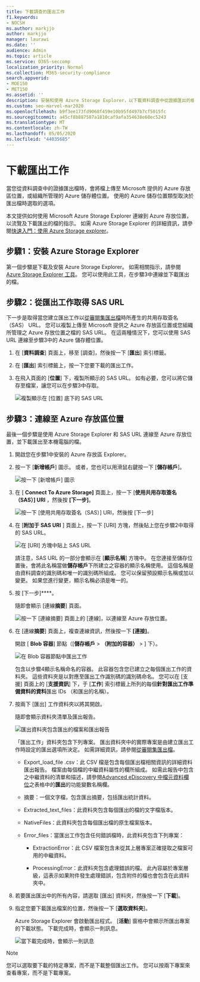 ```yaml
---
title: 下載調查的匯出工作
f1.keywords:
- NOCSH
ms.author: markjjo
author: markjjo
manager: laurawi
ms.date: ''
audience: Admin
ms.topic: article
ms.service: O365-seccomp
localization_priority: Normal
ms.collection: M365-security-compliance
search.appverid:
- MOE150
- MET150
ms.assetid: ''
description: 安裝和使用 Azure Storage Explorer，以下載資料調查中從證據匯出的檔。
ms.custom: seo-marvel-mar2020
ms.openlocfilehash: b9f3ee173fd9068f459e10b95fd497b7cf5015fc
ms.sourcegitcommit: a45cf8b887587a1810caf9afa354638e68ec5243
ms.translationtype: MT
ms.contentlocale: zh-TW
ms.lasthandoff: 05/05/2020
ms.locfileid: "44035685"
---
```

# <a name="download-export-jobs"></a>下載匯出工作

當您從資料調查中的證據匯出檔時，會將檔上傳至 Microsoft 提供的 Azure 存放區位置，或組織所管理的 Azure 儲存體位置。 使用的 Azure 儲存位置類型取決於匯出檔時選取的選項。 

本文提供如何使用 Microsoft Azure Storage Explorer 連線到 Azure 存放位置，以流覽及下載匯出的檔的指示。 如需 Azure Storage Explorer 的詳細資訊，請參閱[快速入門：使用 Azure Storage explorer](https://docs.microsoft.com/azure/storage/blobs/storage-quickstart-blobs-storage-explorer)。

## <a name="step-1-install-the-azure-storage-explorer"></a>步驟1：安裝 Azure Storage Explorer

第一個步驟是下載及安裝 Azure Storage Explorer。 如需相關指示，請參閱[Azure Storage Explorer 工具](https://go.microsoft.com/fwlink/p/?LinkId=544842)。 您可以使用此工具，在步驟3中連線並下載匯出的檔。

## <a name="step-2-obtain-the-sas-url-from-the-export-job"></a>步驟2：從匯出工作取得 SAS URL

下一步是取得當您建立匯出工作以[從審閱集匯出檔](export-documents-from-review-set.md)時所產生的共用存取簽名（SAS） URL。 您可以複製上傳至 Microsoft 提供之 Azure 存放區位置或您組織所管理之 Azure 存放位置之檔的 SAS URL。 在這兩種情況下，您可以使用 SAS URL 連線至步驟3中的 Azure 儲存體位置。

1. 在 [**資料調查**] 頁面上，移至 [調查]，然後按一下 [**匯出**] 索引標籤。

2. 在 [**匯出**] 索引標籤上，按一下您要下載的匯出工作。

3. 在飛入頁面的 [**位置**] 下，複製所顯示的 SAS URL。 如有必要，您可以將它儲存至檔案，讓您可以在步驟3中存取。
 
   ![複製顯示在 [位置] 底下的 SAS URL](../media/eDiscoExportJob.png)

## <a name="step-3-connect-to-the-azure-storage-location"></a>步驟3：連線至 Azure 存放區位置

最後一個步驟是使用 Azure Storage Explorer 和 SAS URL 連線至 Azure 存放位置，並下載匯出至本機電腦的檔。

1.  開啟您在步驟1中安裝的 Azure 存放區 Explorer。

2. 按一下 [**新增帳戶**] 圖示。 或者，您也可以用滑鼠右鍵按一下 [**儲存帳戶**]。

   ![按一下 [新增帳戶] 圖示](../media/AzureStorageConnect.png)

3.  在 [ **Connect To Azure Storage]** 頁面上，按一下 [**使用共用存取簽名（SAS）] URI** ，然後按 **[下一步]**。

    ![按一下 [使用共用存取簽名（SAS）] URI，然後按 [下一步]](../media/AzureStorageConnect2.png)

4.  在 [**附加于 SAS URI** ] 頁面上，按一下 [URI] 方塊，然後貼上您在步驟2中取得的 SAS URL。 

    ![在 [URI] 方塊中貼上 SAS URL](../media/AzureStorageConnect3.png)

    請注意，SAS URL 的一部分會顯示在 [**顯示名稱**] 方塊中。 在您連接至儲存位置後，會將此名稱當做**儲存帳戶**下所建立之容器的顯示名稱使用。 這個名稱是由資料調查的識別碼和唯一的識別碼所組成。 您可以保留預設顯示名稱或加以變更。 如果您進行變更，顯示名稱必須是唯一的。

5.  按 [下一步]****。

    隨即會顯示 [連線**摘要**] 頁面。
   
    ![按一下 [連線摘要] 頁面上的 [連線]，以連線至 Azure 存放位置。](../media/AzureStorageConnect4.png)

6. 在 [連線**摘要**] 頁面上，複查連線資訊，然後按一下 **[連接]**。 

    開啟 [ **Blob 容器**] 節點（[**儲存帳戶** > **（附加的容器）** \> ] 下）。 

    ![在 Blob 容器節點中匯出工作](../media/AzureStorageConnect5.png)

    包含以步驟4顯示名稱命名的容器。 此容器包含您已建立之每個匯出工作的資料夾。 這些資料夾是以對應至匯出工作識別碼的識別碼命名。 您可以在 [支援] 頁面上的 [**支援資訊**] 下，于 [**工作**] 索引標籤上所列的每個**針對匯出工作準備資料的資料**匯出 IDs （和匯出的名稱）。

7. 按兩下 [匯出] 工作資料夾以將其開啟。

   隨即會顯示資料夾清單及匯出報告。
   
    ![匯出資料夾包含匯出的檔案和匯出報告](../media/AzureStorageConnect6.png)

   「匯出工作」資料夾包含下列專案。 匯出資料夾中的實際專案是由建立匯出工作時設定的匯出選項所決定。 如需詳細資訊，請參閱[從審閱集匯出檔](export-documents-from-review-set.md)。

    - Export_load_file .csv：此 CSV 檔是包含每個匯出檔相關資訊的詳細資料匯出報告。 檔案由每個檔的中繼資料屬性的欄所組成。 如需此報告中包含之中繼資料的清單和描述，請參閱[Advanced eDiscovery 中檔元資料欄位](document-metadata-fields.md)之表格中的**匯出**的功能變數名稱欄。
    
    - 摘要：一個文字檔，包含匯出摘要，包括匯出統計資料。
    
    - Extracted_text_files：此資料夾包含每個匯出的檔的文字檔版本。
     
    - NativeFiles：此資料夾包含每個匯出檔的原生檔案版本。
    
    - Error_files：當匯出工作包含任何錯誤檔時，此資料夾包含下列專案： 
        
      - ExtractionError：此 CSV 檔案包含未從其上層專案正確提取之檔案可用的中繼資料。
        
      - ProcessingError：此資料夾包含處理錯誤的檔。 此內容屬於專案層級，這表示如果附件發生處理錯誤，包含附件的檔也會包含在此資料夾中。
 
8. 若要匯出匯出中的所有內容，請選取 [匯出] 資料夾，然後按一下 [**下載**]。

9. 指定您要下載匯出檔案的位置，然後按一下 [**選取資料夾**]。

    Azure Storage Explorer 會啟動匯出程式。 [**活動**] 窗格中會顯示所匯出專案的下載狀態。 下載完成時，會顯示一則訊息。

    ![當下載完成時，會顯示一則訊息](../media/AzureStorageConnect8.png)

> [!NOTE]
> 您可以選取要下載的特定專案，而不是下載整個匯出工作。 您可以按兩下專案來查看專案，而不是下載專案。

